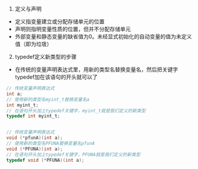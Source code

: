 1. 定义与声明
- 定义指变量建立或分配存储单元的位置
- 声明则指明变量性质的位置，但并不分配存储单元
- 外部变量和静态变量的缺省值为0。未经显式初始化的自动变量的值为未定义值（即为垃圾）

2. typedef定义新类型的步骤
- 在传统的变量声明表达式里，用新的类型名替换变量名，然后把关键字typedef加在该语句的开头就可以了

```C
// 传统变量声明表达式
int a;
// 使用新的类型名myint_t替换变量名a
int myint_t;
// 在语句开头加上typedef关键字，myint_t就是我们定义的新类型
typedef int myint_t;


// 传统变量声明表达式
void (*pfunA)(int a);
// 使用新的类型名PFUNA替换变量名pfunA
void (*PFUNA)(int a);
// 在语句开头加上typedef关键字，PFUNA就是我们定义的新类型
typedef void (*PFUNA)(int a);

```